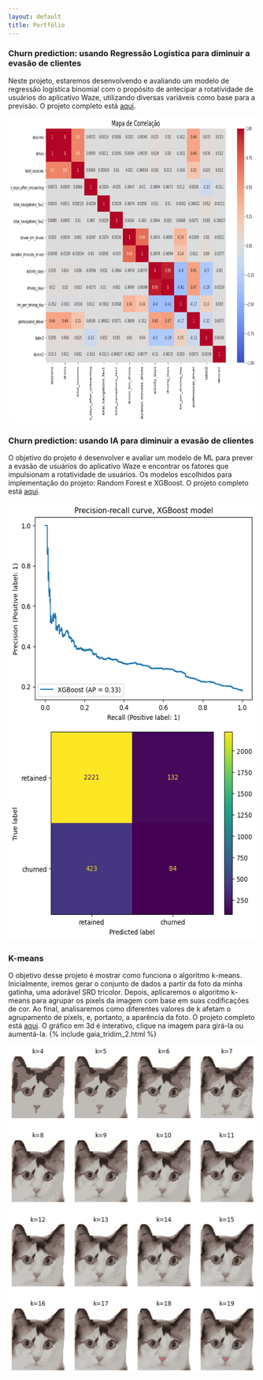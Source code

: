 ```yaml
---
layout: default
title: Portfólio 
---
```

### Churn prediction: usando Regressão Logística para diminuir a evasão de clientes
Neste projeto, estaremos desenvolvendo e avaliando um modelo de regressão logística binomial com o propósito de antecipar a rotatividade de usuários do aplicativo Waze, utilizando diversas variáveis como base para a previsão. O projeto completo está [aqui](https://github.com/olesyagalkina/portfolio/blob/main/analise_regressao_waze_v4.ipynb).


<img src="/images/Heatmap.png" width=823 height=620> 


### Churn prediction: usando IA para diminuir a evasão de clientes
O objetivo do projeto é desenvolver e avaliar um modelo de ML para prever a evasão de usuários do aplicativo Waze e encontrar os fatores que impulsionam a rotatividade de usuários. Os modelos escolhidos para implementação do projeto: Random Forest e XGBoost. O projeto completo está [aqui](https://github.com/olesyagalkina/portfolio/blob/main/Waze_churn_prediction_ML.ipynb).


<img src="/images/precision-recall curve.png" width=567 height=453> <img src="/images/confusion matrix.png" width=565 height=432>

### K-means 
O objetivo desse projeto é mostrar como funciona o algoritmo k-means. Inicialmente, iremos gerar o conjunto de dados a partir da foto da minha gatinha, uma adorável SRD tricolor. Depois, aplicaremos o algoritmo k-means para agrupar os pixels da imagem com base em suas codificações de cor. Ao final, analisaremos como diferentes valores de k afetam o agrupamento de píxels, e, portanto, a aparência da foto. O projeto completo está [aqui](https://github.com/olesyagalkina/portfolio/blob/main/K-means%20usando%20a%20foto%20da%20gatinha.ipynb). O gráfico em 3d é interativo, clique na imagem para girá-la ou aumentá-la.
 {% include gaia_tridim_2.html %}
 
 <img src="/images/gaia_k_20.png" width=516 height=666>

